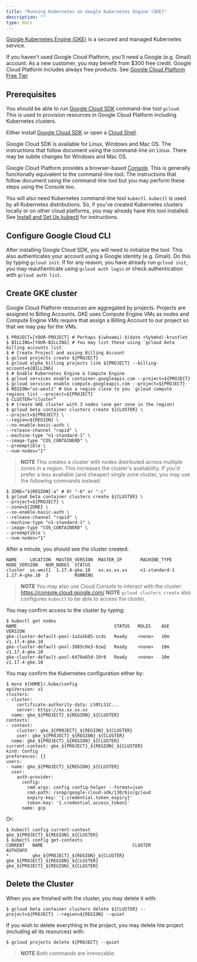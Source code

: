 ```yaml
---
title: "Running Kubernetes on Google Kubernetes Engine (GKE)"
description: ""
type: docs
---
```


[Google Kubernetes Engine (GKE)](https://cloud.google.com/kubernetes-engine) is
a secured and managed Kubernetes service.

If you haven't used Google Cloud Platform, you'll need a Google (e.g. Gmail)
account. As a new customer, you may benefit from $300 free credit. Google Cloud
Platform includes always free products. See [Google Cloud Platform Free
Tier](https://cloud.google.com/free)

## Prerequisites

You should be able to run [Google Cloud SDK](https://cloud.google.com/sdk)
command-line tool `gcloud`. This is used to provision resources in Google Cloud
Platform including Kubernetes clusters.

Either install [Google Cloud SDK](https://cloud.google.com/sdk/install) or open
a [Cloud
Shell](https://console.cloud.google.com/home/dashboard?cloudshell=true).

Google Cloud SDK is available for Linux, Windows and Mac OS. The instructions
that follow document using the command-line on Linux. There may be subtle
changes for Windows and Mac OS.

Google Cloud Platform provides a browser-based
[Console](https://console.cloud.google.com). This is generally functionally
equivalent to the command-line tool. The instructions that follow document using
the command-line tool but you may perform these steps using the Console too.

You will also need Kubernetes command-line tool `kubectl`. `kubectl` is used by
all Kubernetes distributions. So, if you've created Kubernetes clusters locally
or on other cloud platforms, you may already have this tool installed. See
[Install and Set Up
kubectl](https://kubernetes.io/docs/tasks/tools/install-kubectl/) for
instructions.

## Configure Google Cloud CLI

After installing Google Cloud SDK, you will need to initialize the tool. This
also authenticates your account using a Google identity (e.g. Gmail). Do this by
typing `gcloud init`. If for any reason, you have already run `gcloud init`, you
may reauthenticate using `gcloud auth login` or check authentication with
`gcloud auth list`.

## Create GKE cluster

Google Cloud Platform resources are aggregated by projects. Projects are
assigned to Billing Accounts. GKE uses Compute Engine VMs as nodes and Compute
Engine VMs require that assign a Billing Account to our project so that we may
pay for the VMs.

```console
$ PROJECT=[YOUR-PROJECT] # Perhaps $(whoami)-$(date +%y%m%d)-krustlet
$ BILLING=[YOUR-BILLING] # You may list these using `gcloud beta billing accounts list`
$ # Create Project and assing Billing Account
$ gcloud projects create ${PROJECT}
$ gcloud alpha billing projects link ${PROJECT} --billing-account=${BILLING}
$ # Enable Kubernetes Engine & Compute Engine
$ gcloud services enable container.googleapis.com --project=${PROJECT}
$ gcloud services enable compute.googleapis.com --project=${PROJECT}
$ REGION="us-west1" # Use a region close to you `gcloud compute regions list --project=${PROJECT}`
$ CLUSTER="cluster"
$ # Create GKE cluster with 3 nodes (one per zone in the region)
$ gcloud beta container clusters create ${CLUSTER} \
--project=${PROJECT} \
--region=${REGION} \
--no-enable-basic-auth \
--release-channel "rapid" \
--machine-type "n1-standard-1" \
--image-type "COS_CONTAINERD" \
--preemptible \
--num-nodes="1"
```

> **NOTE** This creates a cluster with nodes distributed across multiple zones
in a region. This increases the cluster's availability. If you'd prefer a less
available (and cheaper) single zone cluster, you may use the following commands
instead:

```console
$ ZONE="${REGION}-a" # Or "-b" or "-c"
$ gcloud beta container clusters create ${CLUSTER} \
--project=${PROJECT} \
--zone=${ZONE} \
--no-enable-basic-auth \
--release-channel "rapid" \
--machine-type "n1-standard-1" \
--image-type "COS_CONTAINERD" \
--preemptible \
--num-nodes="1"
```

After a minute, you should see the cluster created:

```console
NAME     LOCATION  MASTER_VERSION  MASTER_IP       MACHINE_TYPE   NODE_VERSION   NUM_NODES  STATUS
cluster  us-west1  1.17.4-gke.10   xx.xx.xx.xx     n1-standard-1  1.17.4-gke.10  3          RUNNING
```

> **NOTE** You may also use Cloud Console to interact with the cluster:
<https://console.cloud.google.com/> **NOTE** `gcloud clusters create` also
configures `kubectl` to be able to access the cluster.

You may confirm access to the cluster by typing:

```console
$ kubectl get nodes
NAME                                     STATUS   ROLES    AGE   VERSION
gke-cluster-default-pool-1a3a5b85-scds   Ready    <none>   10m   v1.17.4-gke.10
gke-cluster-default-pool-3885c0e3-6zw2   Ready    <none>   10m   v1.17.4-gke.10
gke-cluster-default-pool-6d70a85d-19r8   Ready    <none>   10m   v1.17.4-gke.10
```

You may confirm the Kubernetes configuration either by:

```console
$ more ${HOME}/.kube/config
apiVersion: v1
clusters:
- cluster:
    certificate-authority-data: LS0tLS1C...
    server: https://xx.xx.xx.xx
  name: gke_${PROJECT}_${REGION}_${CLUSTER}
contexts:
- context:
    cluster: gke_${PROJECT}_${REGION}_${CLUSTER}
    user: gke_${PROJECT}_${REGION}_${CLUSTER}
  name: gke_${PROJECT}_${REGION}_${CLUSTER}
current-context: gke_${PROJECT}_${REGION}_${CLUSTER}
kind: Config
preferences: {}
users:
- name: gke_${PROJECT}_${REGION}_${CLUSTER}
  user:
    auth-provider:
      config:
        cmd-args: config config-helper --format=json
        cmd-path: /snap/google-cloud-sdk/130/bin/gcloud
        expiry-key: '{.credential.token_expiry}'
        token-key: '{.credential.access_token}'
      name: gcp
```

Or:

```console
$ kubectl config current-context
gke_${PROJECT}_${REGION}_${CLUSTER}
$ kubectl config get-contexts
CURRENT   NAME                                  CLUSTER                               AUTHINFO
*         gke_${PROJECT}_${REGION}_${CLUSTER}   gke_${PROJECT}_${REGION}_${CLUSTER}   gke_${PROJECT}_${REGION}_${CLUSTER}
```

## Delete the Cluster

When you are finished with the cluster, you may delete it with:

```console
$ gcloud beta container clusters delete ${CLUSTER} --project=${PROJECT} --region=${REGION} --quiet
```

If you wish to delete everything in the project, you may delete hte project
(including all its resources) with:

```console
$ gcloud projects delete ${PROJECT} --quiet
```

> **NOTE** Both commands are irrevocable.
